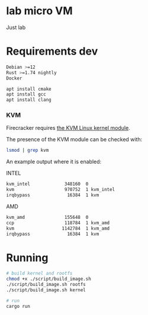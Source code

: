# lab micro VM
Just lab


# Requirements dev

```sh
Debian >=12
Rust >=1.74 nightly
Docker
```
```sh
apt install cmake
apt install gcc
apt install clang
```
### KVM

Firecracker requires [the KVM Linux kernel module](https://www.linux-kvm.org/).

The presence of the KVM module can be checked with:

```bash
lsmod | grep kvm
```

An example output where it is enabled:

INTEL
```bash
kvm_intel             348160  0
kvm                   970752  1 kvm_intel
irqbypass              16384  1 kvm
```
AMD
```bash
kvm_amd               155648  0
ccp                   118784  1 kvm_amd
kvm                  1142784  1 kvm_amd
irqbypass              16384  1 kvm
```

# Running
```sh
# build kernel and rootfs
chmod +x ./script/build_image.sh
./script/build_image.sh rootfs
./script/build_image.sh kernel
```

```sh
# run
cargo run
```
